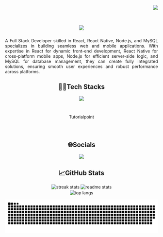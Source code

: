 <a href="https://visitcount.itsvg.in">
  <img align="right" src="https://visitcount.itsvg.in/api?id=Soul-Ajay4502&label=Profile%20Views&color=12&icon=8&pretty=false" />
</a>
<br/>

<h1 align="center">
    <img src="https://readme-typing-svg.herokuapp.com?font=Roboto&weight=700&size=40&duration=4000&pause=700&color=B15EFF&center=true&vCenter=true&random=false&width=435&lines=Hey+There!👋🏼;I'm+Ajayraj">
</h1>


<p align="justify">A Full Stack Developer skilled in React, React Native, Node.js, and MySQL specializes in building seamless web and mobile applications. With expertise in React for dynamic front-end development, React Native for cross-platform mobile apps, Node.js for efficient server-side logic, and MySQL for database management, they can create fully integrated solutions, ensuring smooth user experiences and robust performance across platforms.</p>

<div align="center">
  <h2>🧑‍💻Tech Stacks</h2>

 <img width="460px" src="https://skillicons.dev/icons?i=react,html,css,js,bootstrap,materialui,postman,figma,firebase,github,vscode,npm,netlify,bitbucket,mysql,vscode"/>
<div class="scrolling-text">Tutorialpoint</div>
 <style>
   .scrolling-text {
     height: 100px;
     overflow: hidden;
     display: flex;
     align-items: center;
     justify-content: center;
     animation: scrollUp 4s linear infinite;
   }

   @keyframes scrollUp {
     0% {
       transform: translateY(100%);
     }
     100% {
       transform: translateY(-100%);
     }
   }
 </style>

</div>

</div>

<div align="center"> 
<h2>🌐Socials</h2>
 <a href="https://www.linkedin.com/in/ajayraj-a-r/" target="_blank">
    <img width="100px"src="https://img.shields.io/badge/LinkedIn-%230077B5.svg?logo=linkedin&logoColor=white" target="_blank" />
  </a>
</div>

<div align=center>
  <h2>📈GitHub Stats</h2>
  <img width=354 src="https://github-readme-stats.vercel.app/api?username=Soul-Ajay4502&theme=dark&hide_border=false&include_all_commits=false&count_private=false" alt="streak stats"/>
  <img width=390 src="https://github-readme-streak-stats.herokuapp.com/?user=Soul-Ajay4502&theme=dark&hide_border=false" alt="readme stats" />
  <br/>
  <img width=325 align="center" src="https://github-readme-stats.vercel.app/api/top-langs/?username=Soul-Ajay4502&theme=dark&hide_border=false&include_all_commits=false&count_private=false&layout=compact" alt="top langs" />

  <p align="center">
  <img  src="https://raw.githubusercontent.com/Elanza-48/Elanza-48/main/resources/img/github-contribution-grid-snake.svg"
    alt="example" />
</p>
</div>
